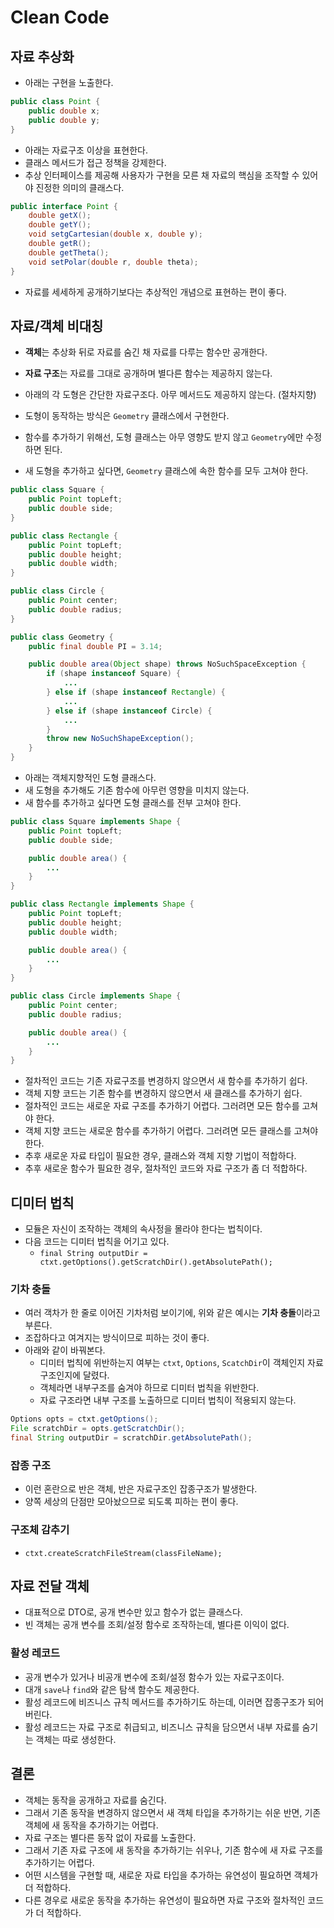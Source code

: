 # Clean Code

## 자료 추상화
- 아래는 구현을 노출한다.

```java
public class Point {
    public double x;
    public double y;
}
```

- 아래는 자료구조 이상을 표현한다.
- 클래스 메서드가 접근 정책을 강제한다.
- 추상 인터페이스를 제공해 사용자가 구현을 모른 채 자료의 핵심을 조작할 수 있어야 진정한 의미의 클래스다.

```java
public interface Point {
    double getX();
    double getY();
    void setgCartesian(double x, double y);
    double getR();
    double getTheta();
    void setPolar(double r, double theta);
}
```

- 자료를 세세하게 공개하기보다는 추상적인 개념으로 표현하는 편이 좋다.

## 자료/객체 비대칭
- **객체**는 추상화 뒤로 자료를 숨긴 채 자료를 다루는 함수만 공개한다.
- **자료 구조**는 자료를 그대로 공개하며 별다른 함수는 제공하지 않는다.

- 아래의 각 도형은 간단한 자료구조다. 아무 메서드도 제공하지 않는다. (절차지향)
- 도형이 동작하는 방식은 `Geometry` 클래스에서 구현한다.
- 함수를 추가하기 위해선, 도형 클래스는 아무 영향도 받지 않고 `Geometry`에만 수정하면 된다.
- 새 도형을 추가하고 싶다면, `Geometry` 클래스에 속한 함수를 모두 고쳐야 한다.

```java
public class Square {
    public Point topLeft;
    public double side;
}

public class Rectangle {
    public Point topLeft;
    public double height;
    public double width;
}

public class Circle {
    public Point center;
    public double radius;
}

public class Geometry {
    public final double PI = 3.14;

    public double area(Object shape) throws NoSuchSpaceException {
        if (shape instanceof Square) {
            ...
        } else if (shape instanceof Rectangle) {
            ...
        } else if (shape instanceof Circle) {
            ...
        }
        throw new NoSuchShapeException();
    }
}
```

- 아래는 객체지향적인 도형 클래스다.
- 새 도형을 추가해도 기존 함수에 아무런 영향을 미치지 않는다.
- 새 함수를 추가하고 싶다면 도형 클래스를 전부 고쳐야 한다.

```java
public class Square implements Shape {
    public Point topLeft;
    public double side;

    public double area() {
        ...
    }
}

public class Rectangle implements Shape {
    public Point topLeft;
    public double height;
    public double width;

    public double area() {
        ...
    }
}

public class Circle implements Shape {
    public Point center;
    public double radius;

    public double area() {
        ...
    }
}
```

- 절차적인 코드는 기존 자료구조를 변경하지 않으면서 새 함수를 추가하기 쉽다.
- 객체 지향 코드는 기존 함수를 변경하지 않으면서 새 클래스를 추가하기 쉽다.
- 절차적인 코드는 새로운 자료 구조를 추가하기 어렵다. 그러려면 모든 함수를 고쳐야 한다.
- 객체 지향 코드는 새로운 함수를 추가하기 어렵다. 그러려면 모든 클래스를 고쳐야 한다.
- 추후 새로운 자료 타입이 필요한 경우, 클래스와 객체 지향 기법이 적합하다.
- 추후 새로운 함수가 필요한 경우, 절차적인 코드와 자료 구조가 좀 더 적합하다.

## 디미터 법칙
- 모듈은 자신이 조작하는 객체의 속사정을 몰라야 한다는 법칙이다.
- 다음 코드는 디미터 법칙을 어기고 있다.
    - `final String outputDir = ctxt.getOptions().getScratchDir().getAbsolutePath();`

### 기차 충돌
- 여러 객차가 한 줄로 이어진 기차처럼 보이기에, 위와 같은 예시는 **기차 충돌**이라고 부른다.
- 조잡하다고 여겨지는 방식이므로 피하는 것이 좋다.
- 아래와 같이 바꿔본다.
    - 디미터 법칙에 위반하는지 여부는 `ctxt`, `Options`, `ScatchDir`이 객체인지 자료구조인지에 달렸다.
    - 객체라면 내부구조를 숨겨야 하므로 디미터 법칙을 위반한다.
    - 자료 구조라면 내부 구조를 노출하므로 디미터 법칙이 적용되지 않는다.

```java
Options opts = ctxt.getOptions();
File scratchDir = opts.getScratchDir();
final String outputDir = scratchDir.getAbsolutePath();
```

### 잡종 구조
- 이런 혼란으로 반은 객체, 반은 자료구조인 잡종구조가 발생한다.
- 양쪽 세상의 단점만 모아놨으므로 되도록 피하는 편이 좋다.

### 구조체 감추기
- `ctxt.createScratchFileStream(classFileName);`

## 자료 전달 객체
- 대표적으로 DTO로, 공개 변수만 있고 함수가 없는 클래스다.
- 빈 객체는 공개 변수를 조회/설정 함수로 조작하는데, 별다른 이익이 없다.

### 활성 레코드
- 공개 변수가 있거나 비공개 변수에 조회/설정 함수가 있는 자료구조이다.
- 대개 `save`나 `find`와 같은 탐색 함수도 제공한다.
- 활성 레코드에 비즈니스 규칙 메서드를 추가하기도 하는데, 이러면 잡종구조가 되어버린다.
- 활성 레코드는 자료 구조로 취급되고, 비즈니스 규칙을 담으면서 내부 자료를 숨기는 객체는 따로 생성한다.

## 결론
- 객체는 동작을 공개하고 자료를 숨긴다.
- 그래서 기존 동작을 변경하지 않으면서 새 객체 타입을 추가하기는 쉬운 반면, 기존 객체에 새 동작을 추가하기는 어렵다.
- 자료 구조는 별다른 동작 없이 자료를 노출한다.
- 그래서 기존 자료 구조에 새 동작을 추가하기는 쉬우나, 기존 함수에 새 자료 구조를 추가하기는 어렵다.
- 어떤 시스템을 구현할 때, 새로운 자료 타입을 추가하는 유연성이 필요하면 객체가 더 적합하다.
- 다른 경우로 새로운 동작을 추가하는 유연성이 필요하면 자료 구조와 절차적인 코드가 더 적합하다.
